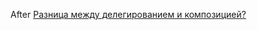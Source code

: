 After [Разница между делегированием и композицией?](https://ru.stackoverflow.com/questions/229054/%d0%a0%d0%b0%d0%b7%d0%bd%d0%b8%d1%86%d0%b0-%d0%bc%d0%b5%d0%b6%d0%b4%d1%83-%d0%b4%d0%b5%d0%bb%d0%b5%d0%b3%d0%b8%d1%80%d0%be%d0%b2%d0%b0%d0%bd%d0%b8%d0%b5%d0%bc-%d0%b8-%d0%ba%d0%be%d0%bc%d0%bf%d0%be%d0%b7%d0%b8%d1%86%d0%b8%d0%b5%d0%b9)